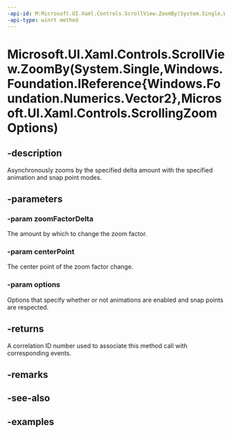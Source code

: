 ```yaml
---
-api-id: M:Microsoft.UI.Xaml.Controls.ScrollView.ZoomBy(System.Single,Windows.Foundation.IReference{Windows.Foundation.Numerics.Vector2},Microsoft.UI.Xaml.Controls.ScrollingZoomOptions)
-api-type: winrt method
---
```


# Microsoft.UI.Xaml.Controls.ScrollView.ZoomBy(System.Single,Windows.Foundation.IReference{Windows.Foundation.Numerics.Vector2},Microsoft.UI.Xaml.Controls.ScrollingZoomOptions)

<!--
public int ZoomBy (float zoomFactorDelta, System.Nullable<System.Numerics.Vector2> centerPoint, Microsoft.UI.Xaml.Controls.ScrollingZoomOptions options);
-->

## -description

Asynchronously zooms by the specified delta amount with the specified animation and snap point modes.

## -parameters

### -param zoomFactorDelta

The amount by which to change the zoom factor.

### -param centerPoint

The center point of the zoom factor change.

### -param options

Options that specify whether or not animations are enabled and snap points are respected.

## -returns

A correlation ID number used to associate this method call with corresponding events.

## -remarks

## -see-also

## -examples


